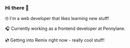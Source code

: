 ### Hi there 👋

🤓 I'm a web developer that likes learning new stuff!

🎧 Currently working as a frontend developer at Pennylane.

💿 Getting into Remix right now - really cool stuff!
